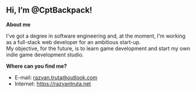 
 ## Hi, I’m @CptBackpack!
**About me**  
  
I've got a degree in software engineering and, at the moment, I'm working as a full-stack web developer for an ambitious start-up.   
My objective, for the future, is to learn game development and start my own indie game development studio.

**Where can you find me?**
- E-mail: razvan.truta@outlook.com  
- Internet: https://razvantruta.net

<!---
CptBackpack/CptBackpack is a ✨ special ✨ repository because its `README.md` (this file) appears on your GitHub profile.
You can click the Preview link to take a look at your changes.
--->
